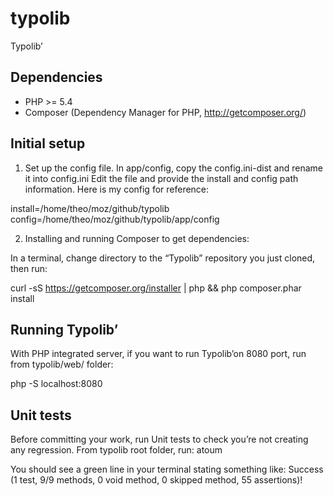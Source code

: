 # typolib
Typolib’


## Dependencies

- PHP >= 5.4
- Composer (Dependency Manager for PHP, http://getcomposer.org/)


## Initial setup

1. Set up the config file. In app/config, copy the config.ini-dist and rename it into config.ini
Edit the file and provide the install and config path information.
Here is my config for reference:

install=/home/theo/moz/github/typolib
config=/home/theo/moz/github/typolib/app/config


2. Installing and running Composer to get dependencies:

In a terminal, change directory to the “Typolib” repository you just cloned, then run:

curl -sS https://getcomposer.org/installer | php && php composer.phar install


## Running Typolib’

With PHP integrated server, if you want to run Typolib’on 8080 port, run from typolib/web/ folder:

php -S localhost:8080


## Unit tests

Before committing your work, run Unit tests to check you’re not creating any regression.
From typolib root folder, run:
atoum

You should see a green line in your terminal stating something like:
Success (1 test, 9/9 methods, 0 void method, 0 skipped method, 55 assertions)!
